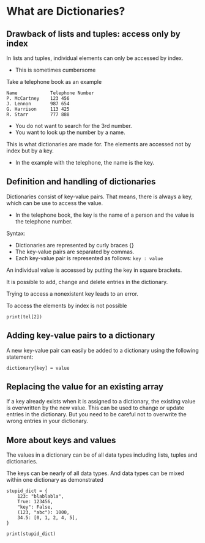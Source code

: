 # What are Dictionaries?

## Drawback of lists and tuples: access only by index

In lists and tuples, individual elements can only be accessed by index.
- This is sometimes cumbersome

Take a telephone book as an example

```
Name            Telephone Number
P. McCartney    123 456
J. Lennon       987 654
G. Harrison     113 425
R. Starr        777 888
```
- You do not want to search for the 3rd number.
- You want to look up the number by a name.

This is what dictionaries are made for. The elements are accessed not by index but by a key.
- In the example with the telephone, the name is the key.

## Definition and handling of dictionaries

Dictionaries consist of key-value pairs. That means, there is always a key, which can be use to access the value.
- In the telephone book, the key is the name of a person and the value is the telephone number.

Syntax:
- Dictionaries are represented by curly braces {}
- The key-value pairs are separated by commas.
- Each key-value pair is represented as follows:
    ```key : value```

An individual value is accessed by putting the key in square brackets.

It is possible to add, change and delete entries in the dictionary.

Trying to access a nonexistent key leads to an error.

To access the elements by index is not possible
```
print(tel[2])
```

## Adding key-value pairs to a dictionary

A new key-value pair can easily be added to a dictionary using the following statement:

```
dictionary[key] = value
```

## Replacing the value for an existing array

If a key already exists when it is assigned to a dictionary, the existing value is overwritten by the new value. This can be used to change or update entries in the dictionary. But you need to be careful not to overwrite the wrong entries in your dictionary.

## More about keys and values

The values in a dictionary can be of all data types including lists, tuples and dictionaries.

The keys can be nearly of all data types. And data types can be mixed within one dictionary as demonstrated

```
stupid_dict = {
    123: "blablabla",
    True: 123456,
    "key": False,
    (123, "abc"): 1000,
    34.5: [0, 1, 2, 4, 5],
}

print(stupid_dict)
```